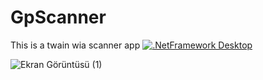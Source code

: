 # GpScanner
This is a twain wia scanner app
[![.NetFramework Desktop](https://github.com/goksenpasli/GpScanner/actions/workflows/main.yml/badge.svg)](https://github.com/goksenpasli/GpScanner/actions/workflows/main.yml)

![Ekran Görüntüsü (1)](https://github.com/goksenpasli/GpScanner/assets/34131218/250edbe7-2bae-4fb6-b13a-f7873b81afc0)
